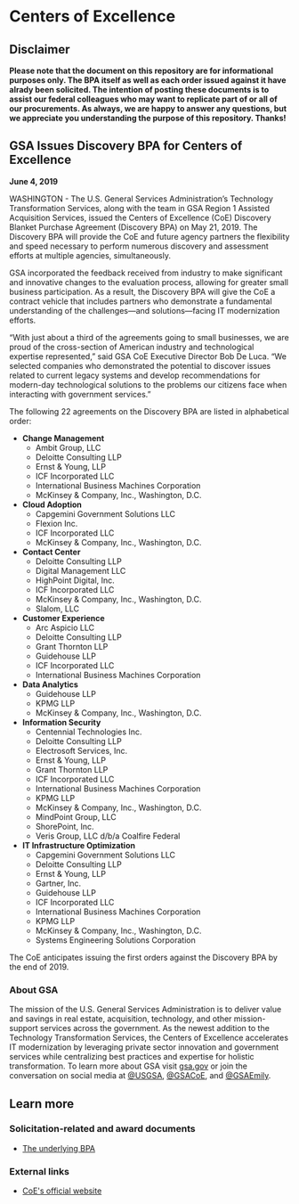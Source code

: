 # Centers of Excellence

## Disclaimer

**Please note that the document on this repository are for informational purposes only. The BPA itself as well as each order issued against it have alrady been solicited. The intention of posting these documents is to assist our federal colleagues who may want to replicate part of or all of our procurements. As always, we are happy to answer any questions, but we appreciate you understanding the purpose of this repository. Thanks!**

## GSA Issues Discovery BPA for Centers of Excellence

**June 4, 2019**

WASHINGTON - The U.S. General Services Administration’s Technology Transformation Services, along with the team in GSA Region 1 Assisted Acquisition Services, issued the Centers of Excellence (CoE) Discovery Blanket Purchase Agreement (Discovery BPA) on May 21, 2019. The Discovery BPA will provide the CoE and future agency partners the flexibility and speed necessary to perform numerous discovery and assessment efforts at multiple agencies, simultaneously.

GSA incorporated the feedback received from industry to make significant and innovative changes to the evaluation process, allowing for greater small business participation. As a result, the Discovery BPA will give the CoE a contract vehicle that includes partners who demonstrate a fundamental understanding of the challenges—and solutions—facing IT modernization efforts.

“With just about a third of the agreements going to small businesses, we are proud of the cross-section of American industry and technological expertise represented,” said GSA CoE Executive Director Bob De Luca. “We selected companies who demonstrated the potential to discover issues related to current legacy systems and develop recommendations for modern-day technological solutions to the problems our citizens face when interacting with government services.”

The following 22 agreements on the Discovery BPA are listed in alphabetical order:

- **Change Management**
   - Ambit Group, LLC
   - Deloitte Consulting LLP
   - Ernst & Young, LLP
   - ICF Incorporated LLC
   - International Business Machines Corporation
   - McKinsey & Company, Inc., Washington, D.C.
- **Cloud Adoption**
   - Capgemini Government Solutions LLC
   - Flexion Inc.
   - ICF Incorporated LLC
   - McKinsey & Company, Inc., Washington, D.C.
- **Contact Center**
   - Deloitte Consulting LLP
   - Digital Management LLC
   - HighPoint Digital, Inc.
   - ICF Incorporated LLC
   - McKinsey & Company, Inc., Washington, D.C.
   - Slalom, LLC
- **Customer Experience**
   - Arc Aspicio LLC
   - Deloitte Consulting LLP
   - Grant Thornton LLP
   - Guidehouse LLP
   - ICF Incorporated LLC
   - International Business Machines Corporation
- **Data Analytics**
   - Guidehouse LLP
   - KPMG LLP
   - McKinsey & Company, Inc., Washington, D.C.
- **Information Security**
   - Centennial Technologies Inc.
   - Deloitte Consulting LLP
   - Electrosoft Services, Inc.
   - Ernst & Young, LLP
   - Grant Thornton LLP
   - ICF Incorporated LLC
   - International Business Machines Corporation
   - KPMG LLP
   - McKinsey & Company, Inc., Washington, D.C.
   - MindPoint Group, LLC
   - ShorePoint, Inc.
   - Veris Group, LLC d/b/a Coalfire Federal
- **IT Infrastructure Optimization**
   - Capgemini Government Solutions LLC
   - Deloitte Consulting LLP
   - Ernst & Young, LLP
   - Gartner, Inc.
   - Guidehouse LLP
   - ICF Incorporated LLC
   - International Business Machines Corporation
   - KPMG LLP
   - McKinsey & Company, Inc., Washington, D.C.
   - Systems Engineering Solutions Corporation

The CoE anticipates issuing the first orders against the Discovery BPA by the end of 2019.

### About GSA
The mission of the U.S. General Services Administration is to deliver value and savings in real estate, acquisition, technology, and other mission-support services across the government. As the newest addition to the Technology Transformation Services, the Centers of Excellence accelerates IT modernization by leveraging private sector innovation and government services while centralizing best practices and expertise for holistic transformation. To learn more about GSA visit [gsa.gov](https://www.gsa.gov/) or join the conversation on social media at [@USGSA](https://twitter.com/usgsa), [@GSACoE](https://twitter.com/gsacose), and [@GSAEmily](https://twitter.com/gsaemily).

## Learn more

### Solicitation-related and award documents
- [The underlying BPA](BPA/)

### External links
- [CoE's official website](https://coe.gsa.gov/)

